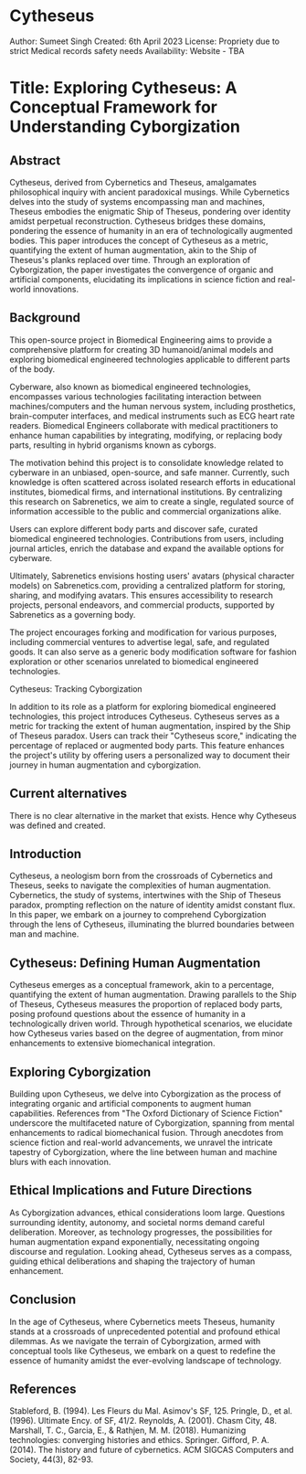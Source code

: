 # Cytheseus

Author: Sumeet Singh
Created: 6th April 2023
License: Propriety due to strict Medical records safety needs
Availability: Website - TBA


# Title: Exploring Cytheseus: A Conceptual Framework for Understanding Cyborgization

## Abstract
Cytheseus, derived from Cybernetics and Theseus, amalgamates philosophical inquiry with ancient paradoxical musings. While Cybernetics delves into the study of systems encompassing man and machines, Theseus embodies the enigmatic Ship of Theseus, pondering over identity amidst perpetual reconstruction. Cytheseus bridges these domains, pondering the essence of humanity in an era of technologically augmented bodies. This paper introduces the concept of Cytheseus as a metric, quantifying the extent of human augmentation, akin to the Ship of Theseus's planks replaced over time. Through an exploration of Cyborgization, the paper investigates the convergence of organic and artificial components, elucidating its implications in science fiction and real-world innovations.

## Background
This open-source project in Biomedical Engineering aims to provide a comprehensive platform for creating 3D humanoid/animal models and exploring biomedical engineered technologies applicable to different parts of the body.

Cyberware, also known as biomedical engineered technologies, encompasses various technologies facilitating interaction between machines/computers and the human nervous system, including prosthetics, brain-computer interfaces, and medical instruments such as ECG heart rate readers. Biomedical Engineers collaborate with medical practitioners to enhance human capabilities by integrating, modifying, or replacing body parts, resulting in hybrid organisms known as cyborgs.

The motivation behind this project is to consolidate knowledge related to cyberware in an unbiased, open-source, and safe manner. Currently, such knowledge is often scattered across isolated research efforts in educational institutes, biomedical firms, and international institutions. By centralizing this research on Sabrenetics, we aim to create a single, regulated source of information accessible to the public and commercial organizations alike.

Users can explore different body parts and discover safe, curated biomedical engineered technologies. Contributions from users, including journal articles, enrich the database and expand the available options for cyberware.

Ultimately, Sabrenetics envisions hosting users' avatars (physical character models) on Sabrenetics.com, providing a centralized platform for storing, sharing, and modifying avatars. This ensures accessibility to research projects, personal endeavors, and commercial products, supported by Sabrenetics as a governing body.

The project encourages forking and modification for various purposes, including commercial ventures to advertise legal, safe, and regulated goods. It can also serve as a generic body modification software for fashion exploration or other scenarios unrelated to biomedical engineered technologies.

Cytheseus: Tracking Cyborgization

In addition to its role as a platform for exploring biomedical engineered technologies, this project introduces Cytheseus. Cytheseus serves as a metric for tracking the extent of human augmentation, inspired by the Ship of Theseus paradox. Users can track their "Cytheseus score," indicating the percentage of replaced or augmented body parts. This feature enhances the project's utility by offering users a personalized way to document their journey in human augmentation and cyborgization.

## Current alternatives
There is no clear alternative in the market that exists. Hence why Cytheseus was defined and created.

## Introduction
Cytheseus, a neologism born from the crossroads of Cybernetics and Theseus, seeks to navigate the complexities of human augmentation. Cybernetics, the study of systems, intertwines with the Ship of Theseus paradox, prompting reflection on the nature of identity amidst constant flux. In this paper, we embark on a journey to comprehend Cyborgization through the lens of Cytheseus, illuminating the blurred boundaries between man and machine.

## Cytheseus: Defining Human Augmentation
Cytheseus emerges as a conceptual framework, akin to a percentage, quantifying the extent of human augmentation. Drawing parallels to the Ship of Theseus, Cytheseus measures the proportion of replaced body parts, posing profound questions about the essence of humanity in a technologically driven world. Through hypothetical scenarios, we elucidate how Cytheseus varies based on the degree of augmentation, from minor enhancements to extensive biomechanical integration.

## Exploring Cyborgization
Building upon Cytheseus, we delve into Cyborgization as the process of integrating organic and artificial components to augment human capabilities. References from "The Oxford Dictionary of Science Fiction" underscore the multifaceted nature of Cyborgization, spanning from mental enhancements to radical biomechanical fusion. Through anecdotes from science fiction and real-world advancements, we unravel the intricate tapestry of Cyborgization, where the line between human and machine blurs with each innovation.

## Ethical Implications and Future Directions
As Cyborgization advances, ethical considerations loom large. Questions surrounding identity, autonomy, and societal norms demand careful deliberation. Moreover, as technology progresses, the possibilities for human augmentation expand exponentially, necessitating ongoing discourse and regulation. Looking ahead, Cytheseus serves as a compass, guiding ethical deliberations and shaping the trajectory of human enhancement.

## Conclusion
In the age of Cytheseus, where Cybernetics meets Theseus, humanity stands at a crossroads of unprecedented potential and profound ethical dilemmas. As we navigate the terrain of Cyborgization, armed with conceptual tools like Cytheseus, we embark on a quest to redefine the essence of humanity amidst the ever-evolving landscape of technology.

## References
Stableford, B. (1994). Les Fleurs du Mal. Asimov's SF, 125.
Pringle, D., et al. (1996). Ultimate Ency. of SF, 41/2.
Reynolds, A. (2001). Chasm City, 48.
Marshall, T. C., Garcia, E., & Rathjen, M. M. (2018). Humanizing technologies: converging histories and ethics. Springer.
Gifford, P. A. (2014). The history and future of cybernetics. ACM SIGCAS Computers and Society, 44(3), 82-93.








